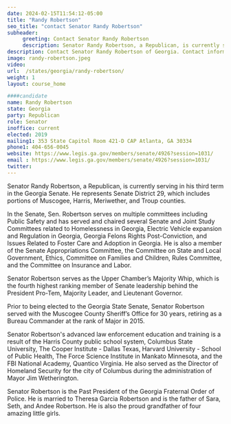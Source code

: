 ```yaml
---
date: 2024-02-15T11:54:12-05:00
title: "Randy Robertson"
seo_title: "contact Senator Randy Robertson"
subheader:
     greeting: Contact Senator Randy Robertson
     description: Senator Randy Robertson, a Republican, is currently serving in his third term in the Georgia Senate. He represents Senate District 29, which includes portions of Muscogee, Harris, Meriwether, and Troup counties.
description: Contact Senator Randy Robertson of Georgia. Contact information for Randy Robertson includes email address, phone number, and mailing address.
image: randy-robertson.jpeg
video:
url:  /states/georgia/randy-robertson/
weight: 1
layout: course_home

####candidate
name: Randy Robertson
state: Georgia
party: Republican
role: Senator
inoffice: current
elected: 2019
mailing1: 353 State Capitol Room 421-D CAP Atlanta, GA 30334
phone1: 404-656-0045
website: https://www.legis.ga.gov/members/senate/4926?session=1031/
email : https://www.legis.ga.gov/members/senate/4926?session=1031/
twitter:
---
```


Senator Randy Robertson, a Republican, is currently serving in his third term in the Georgia Senate. He represents Senate District 29, which includes portions of Muscogee, Harris, Meriwether, and Troup counties.

In the Senate, Sen. Robertson serves on multiple committees including Public Safety and has served and chaired several Senate and Joint Study Committees related to Homelessness in Georgia, Electric Vehicle expansion and Regulation in Georgia, Georgia Felons Rights Post-Conviction, and Issues Related to Foster Care and Adoption in Georgia. He is also a member of the Senate Appropriations Committee, the Committee on State and Local Government, Ethics, Committee on Families and Children, Rules Committee, and the Committee on Insurance and Labor.

Senator Robertson serves as the Upper Chamber’s Majority Whip, which is the fourth highest ranking member of Senate leadership behind the President Pro-Tem, Majority Leader, and Lieutenant Governor.

Prior to being elected to the Georgia State Senate, Senator Robertson served with the Muscogee County Sheriff’s Office for 30 years, retiring as a Bureau Commander at the rank of Major in 2015.

Senator Robertson's advanced law enforcement education and training is a result of the Harris County public school system, Columbus State University, The Cooper Institute - Dallas Texas, Harvard University - School of Public Health, The Force Science Institute in Mankato Minnesota, and the FBI National Academy, Quantico Virginia. He also served as the Director of Homeland Security for the city of Columbus during the administration of Mayor Jim Wetherington.

Senator Robertson is the Past President of the Georgia Fraternal Order of Police. He is married to Theresa Garcia Robertson and is the father of Sara, Seth, and Andee Robertson. He is also the proud grandfather of four amazing little girls.
